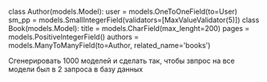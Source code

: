 class Author(models.Model):
  user = models.OneToOneField(to=User)
  sm_pp = models.SmallIntegerField(validators=[MaxValueValidator(5)])
class Book(models.Model):
  title = models.CharField(max_lenght=200)
  pages = models.PositiveIntegerField()
  authors = models.ManyToManyField(to=Author, related_name='books')
  
  
Сгенерировать 1000 моделей и сделать так, чтобы звпрос на все модели был в 2
запроса в базу данных
